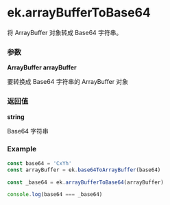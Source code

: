 # ek.arrayBufferToBase64

将 ArrayBuffer 对象转成 Base64 字符串。

### 参数

**ArrayBuffer arrayBuffer**

要转换成 Base64 字符串的 ArrayBuffer 对象

### 返回值

**string**

Base64 字符串

### Example

```ts
const base64 = 'CxYh'
const arrayBuffer = ek.base64ToArrayBuffer(base64)

const _base64 = ek.arrayBufferToBase64(arrayBuffer)

console.log(base64 === _base64)
```

